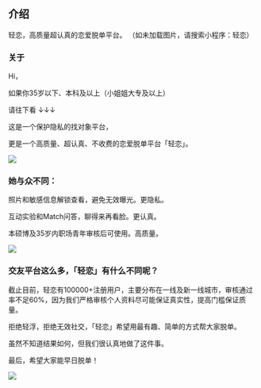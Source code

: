 ## 介绍

轻恋，高质量超认真的恋爱脱单平台。
（如未加载图片，请搜索小程序：轻恋）

### 关于

Hi，

如果你35岁以下、本科及以上（小姐姐大专及以上）

请往下看 ↓↓↓

这是一个保护隐私的找对象平台，

更是一个高质量、超认真、不收费的恋爱脱单平台「轻恋」。

![](https://img1.doubanio.com/view/group_topic/l/public/p361697697.webp)


### 她与众不同：


照片和敏感信息解锁查看，避免无效曝光。更隐私。

互动实验和Match问答，聊得来再看脸。更认真。

本硕博及35岁内职场青年审核后可使用。高质量。

![](https://img3.doubanio.com/view/group_topic/l/public/p361189861.webp)


### 交友平台这么多，「轻恋」有什么不同呢？

截止目前，轻恋有100000+注册用户，主要分布在一线及新一线城市，审核通过率不足60%，因为我们严格审核个人资料尽可能保证真实性，提高门槛保证质量。

拒绝轻浮，拒绝无效社交，「轻恋」希望用最有趣、简单的方式帮大家脱单。

虽然不知道结果如何，但我们很认真地做了这件事。

最后，希望大家能早日脱单！

![](https://img1.doubanio.com/view/group_topic/l/public/p361189867.webp)
